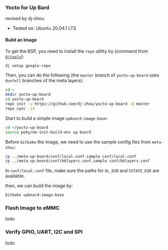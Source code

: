 ### Yocto for Up Bard

revised by dj-zhou

* Tested on: Ubuntu 20.04.1 LTS

#### Build an Image

To get the BSP, you need to install the  `repo` utility by (command from [`djtools`](https://github.com/dj-zhou/djtools)):

```bash
dj setup google-repo
```

Then, you can do the following (the `master` branch of `yocto-up-board` uses `dunfell` branches of the meta layers):

```bash
cd ~
mkdir yocto-up-board
cd yocto-up-board
repo init -u https://github.com/dj-zhou/yocto-up-board -b master
repo sync -j4
```

Start to build a simple image `upboard-image-base`:

```bash
cd ~/yocto-up-board
source poky/oe-init-build-env up-board
```

Before `bitbake` the image, we need to use the sample config fies from `meta-zhou`:

```bash
cp ../meta-up-board/conf/local.conf.sample conf/local.conf
cp ../meta-up-board/conf/bblayers.conf.sample conf/bblayers.conf
```

In `conf/local.conf` file, make sure the paths for `DL_DIR` and `SSTATE_DIR`  are available.

then, we can build the image by:

```bash
bitbake upboard-image-base
```

### Flash Image to eMMC

todo

### Verify GPIO, UART, I2C and SPI

todo